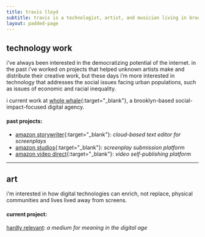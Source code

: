 ```yaml
---
title: travis lloyd
subtitle: travis is a technologist, artist, and musician living in brooklyn, ny.
layout: padded-page
---
```

## technology work

i've always been interested in the democratizing potential of the internet.  in the past i’ve worked on projects that helped unknown artists make and distribute their creative work, but these days i’m more interested in technology that addresses the social issues facing urban populations, such as issues of economic and racial inequality.

i current work at [whole whale](https://www.wholewhale.com/){:target="_blank"}, a brooklyn-based social-impact-focused digital agency.

#### past projects:

* [amazon storywriter](https://storywriter.amazon.com){:target="_blank"}: _cloud-based text editor for screenplays_
* [amazon studios](https://studios.amazon.com){:target="_blank"}: _screenplay submission platform_
* [amazon video direct](https://videodirect.amazon.com){:target="_blank"}: _video self-publishing platform_

****

## art
i'm interested in how digital technologies can enrich, not replace, physical communities and lives lived away from screens.

#### current project:
[hardly relevant](hardlyrelevant.html): _a medium for meaning in the digital age_
